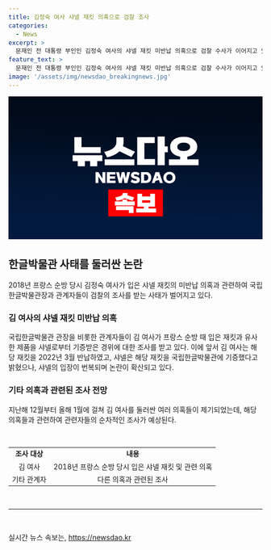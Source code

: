 ```yaml
---
title: 김정숙 여사 샤넬 재킷 의혹으로 검찰 조사
categories:
  - News
excerpt: >
  문재인 전 대통령 부인인 김정숙 여사의 샤넬 재킷 미반납 의혹으로 검찰 수사가 이어지고 있습니다. 김 여사가 2018년 프랑스 순방 때 착용한 재킷과 관련하여 샤넬의 기증과 반납 여부 등이 논란이 되고 있습니다. 이에 더해 김 여사의 예비비 사용과 개인 수영 강습 등에 대한 의혹도 제기되어, 관련자들의 조사가 예정되어 있습니다. (150자)
feature_text: >
  문재인 전 대통령 부인인 김정숙 여사의 샤넬 재킷 미반납 의혹으로 검찰 수사가 이어지고 있습니다. 김 여사가 2018년 프랑스 순방 때 착용한 재킷과 관련하여 샤넬의 기증과 반납 여부 등이 논란이 되고 있습니다. 이에 더해 김 여사의 예비비 사용과 개인 수영 강습 등에 대한 의혹도 제기되어, 관련자들의 조사가 예정되어 있습니다. (150자)
image: '/assets/img/newsdao_breakingnews.jpg'
---
```


<p><img src="/assets/img/newsdao_breakingnews.jpg" alt="pcversion 속보" /></p>

<h2 data-ke-size="size26">한글박물관 사태를 둘러싼 논란</h2>

<p data-ke-size="size16">2018년 프랑스 순방 당시 김정숙 여사가 입은 샤넬 재킷의 미반납 의혹과 관련하여 국립한글박물관장과 관계자들이 검찰의 조사를 받는 사태가 벌어지고 있다. </p>

<h3>김 여사의 샤넬 재킷 미반납 의혹</h3>

<p data-ke-size="size16">국립한글박물관 관장을 비롯한 관계자들이 김 여사가 프랑스 순방 때 입은 재킷과 유사한 제품을 샤넬로부터 기증받은 경위에 대한 조사를 받고 있다. 이에 앞서 김 여사는 해당 재킷을 2022년 3월 반납하였고, 샤넬은 해당 재킷을 국립한글박물관에 기증했다고 밝혔으나, 샤넬의 입장이 번복되며 논란이 확산되고 있다.</p>

<h3>기타 의혹과 관련된 조사 전망</h3>

<p data-ke-size="size16">지난해 12월부터 올해 1월에 걸쳐 김 여사를 둘러싼 여러 의혹들이 제기되었는데, 해당 의혹들과 관련하여 관련자들의 순차적인 조사가 예상된다.</p>

<p data-ke-size="size16">&nbsp;</p>

<table>
  <tbody>
    <tr>
      <td style="text-align: center;"><b>조사 대상</b></td>
      <td style="text-align: center;"><b>내용</b></td>
    </tr>
    <tr>
      <td style="text-align: center;">김 여사</td>
      <td style="text-align: center;">2018년 프랑스 순방 당시 입은 샤넬 재킷 및 관련 의혹</td>
    </tr>
    <tr>
      <td style="text-align: center;">기타 관계자</td>
      <td style="text-align: center;">다른 의혹과 관련된 조사</td>
    </tr>
  </tbody>
</table>

<p data-ke-size="size16">&nbsp;</p>

<hr>

<p data-ke-size="size16">&nbsp;</p>
실시간 뉴스 속보는, <a href="https://newsdao.kr" rel="dofollow">https://newsdao.kr</a>



